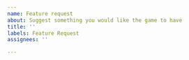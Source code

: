 ```yaml
---
name: Feature request
about: Suggest something you would like the game to have
title: ''
labels: Feature Request
assignees: ''

---
```



